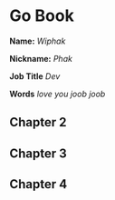 # Go Book

**Name:** *Wiphak*

**Nickname:** *Phak*

**Job Title** *Dev*

**Words** *love you joob joob* 
## Chapter 2

## Chapter 3

## Chapter 4